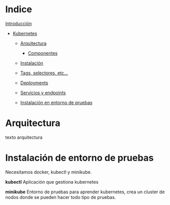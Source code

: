 # Indice 

 [Introducción](#Introducción)

- [Kubernetes](#kubernetes)

	- [Arquitectura](#Arquitectura)
		
		- [Componentes](#Componentes)


	- [Instalación](#Instalación)

	- [Tags, selectores, etc...](#Tags)

	- [Deployments](#Deployments)

	- [Servicios y endpoints](#Servicios) 

	- [Instalación en entorno de pruebas](#Instalación)

# Arquitectura<a name="Arquitectura"></a>
texto arquitectura 


# Instalación de entorno de pruebas<a name="Instalación"></a>
Necesitamos docker, kubectl y minikube.

**kubectl** Aplicación que gestiona kubernetes

**minikube** Entorno de pruebas para aprender kubernetes, crea un cluster de nodos donde se pueden hacer todo tipo de pruebas.

